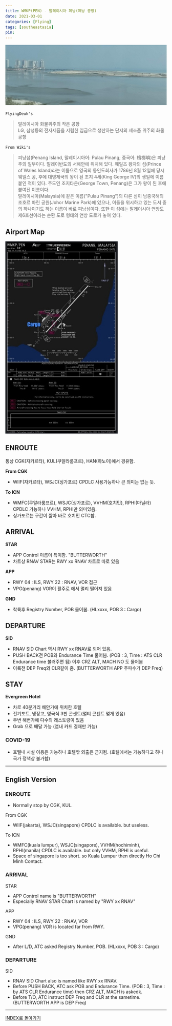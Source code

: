 ```yaml
---
title: WMKP(PEN) - 말레이시아 페낭(페낭 공항)
date: 2021-03-01
categories: [Flying]
tags: [southeastasia]
pin:
---
```


![pen](/img/flying/airport/pen.jpg)

`FlyingDeuk's`
>말레이시아 화물위주의 작은 공항 <br>
LG, 삼성등의 전자제품을 저렴한 임금으로 생산하는 단지의 제조품 위주의 화물 공항 <br>


`From Wiki's`
>피낭섬(Penang Island, 말레이시아어: Pulau Pinang; 중국어: 檳榔嶼)은 피낭주의 일부이다. 말레이반도의 서해안에 위치해 있다. 웨일즈 왕자의 섬(Prince of Wales Island)라는 이름으로 영국의 동인도회사가 1786년 8월 12일에 당시 웨일스 공, 후에 대영제국의 왕이 된 조지 4세(King George IV)의 생일에 이름붙인 적이 있다. 주도인 조지타운(George Town, Penang)은 그가 왕이 된 후에 붙여진 이름이다.<br>
말레이시아(Malaysia)에 같은 이름("Pulau Pinang")의 다른 섬이 남중국해의 조호르 마린 공원(Johor Marine Park)에 있으나, 이들을 위시하고 있는 도서 중의 하나이기도 하는 이름이 바로 피낭섬이다. 또한 이 섬에는 말레이시아 연방도 제6호선이라는 순환 도로 형태의 연방 도로가 놓여 있다.

## Airport Map
![pen](/img/flying/airport/pen_ap.jpg)


## ENROUTE

통상 CGK(자카르타), KUL(쿠알라룸프르), HAN(하노이)에서 경유함.

**From CGK**
- WIIF(자카르타), WSJC(싱가포르) CPDLC 사용가능하나 큰 의미는 없는 듯.

**To ICN**
- WMFC(쿠알라룸프르), WSJC(싱가포르), VVHM(호치민), RPHI(마닐라) CPDLC 가능하나 VVHM, RPHI만 의미있음.
- 싱가포르는 구간이 짧아 바로 호치민 CTC함.

## ARRIVAL
**STAR**
- APP Control 이름이 특이함. "BUTTERWORTH"
- 차트상 RNAV STAR는 RWY xx RNAV 차트로 따로 있음

**APP**
- RWY 04 : ILS, RWY 22 : RNAV, VOR 접근
- VPG(penang) VOR이 활주로 에서 멀리 떨어져 있음

**GND**
- 착륙후 Registry Number, POB 물어봄. (HLxxxx, POB 3 : Cargo)

## DEPARTURE
**SID**
- RNAV SID Chart 역시 RWY xx RNAV로 되어 있음.
- PUSH BACK전 POB와 Endurance Time 물어봄. (POB : 3, Time : ATS CLR Endurance time 불러주면 됨) 이후 CRZ ALT, MACH NO 도 물어봄
- 이륙전 DEP Freq와 CLR같이 줌. (BUTTERWORTH APP 주파수가 DEP Freq)

## STAY
**Evergreen Hotel**
- 차로 40분거리 해안가에 위치한 호텔
- 전기포트, 냉장고, 영국식 3핀 콘센트(멀티 콘센트 몇개 있음)
- 주변 해변가에 다수의 레스토랑이 있음
- Grab 으로 배달 가능 (앱내 카드 결재만 가능)

### COVID-19
- 호텔내 시설 이용은 가능하나 호텔밖 외출은 금지됨. (호텔에서는 가능하다고 하나 국가 정책상 불가함)

-------------

## English Version

### ENROUTE
- Normally stop by CGK, KUL.

From CGK
- WIIF(jakarta), WSJC(singapore) CPDLC is available. but useless.

To ICN
- WMFC(kuala lumpur), WSJC(singapore), VVHM(hochiminh), RPHI(manila) CPDLC is available. but only VVHM, RPHI is useful.
- Space of singapore is too short. so Kuala Lumpur then directly Ho Chi Minh Contact.

### ARRIVAL
STAR
- APP Control name is "BUTTERWORTH"
- Especially RNAV STAR Chart is named by "RWY xx RNAV"

APP
- RWY 04 : ILS, RWY 22 : RNAV, VOR
- VPG(penang) VOR is located far from RWY.

GND
- After L/D, ATC asked Registry Number, POB. (HLxxxx, POB 3 : Cargo)

### DEPARTURE
SID
- RNAV SID Chart also is named like RWY xx RNAV.
- Before PUSH BACK, ATC ask POB and Endurance Time. (POB : 3, Time : by ATS CLR Endurance time) then CRZ ALT, MACH is askedk.
- Before T/O, ATC instruct DEP Freq and CLR at the sametime. (BUTTERWORTH APP is DEP Freq)

----

[INDEX로 돌아가기](/posts/SouthEastAsia/)
